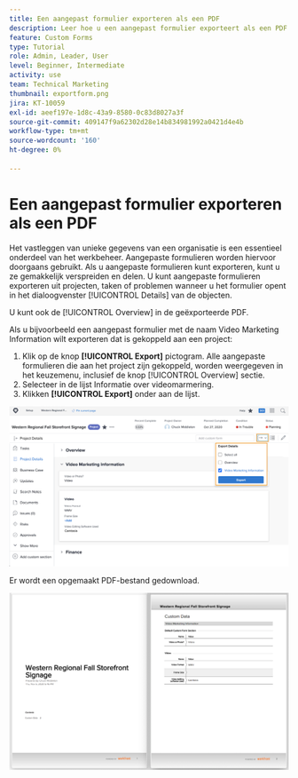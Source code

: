 ```yaml
---
title: Een aangepast formulier exporteren als een PDF
description: Leer hoe u een aangepast formulier exporteert als een PDF om de gegevens eenvoudig met anderen te kunnen delen.
feature: Custom Forms
type: Tutorial
role: Admin, Leader, User
level: Beginner, Intermediate
activity: use
team: Technical Marketing
thumbnail: exportform.png
jira: KT-10059
exl-id: aeef197e-1d8c-43a9-8580-0c83d8027a3f
source-git-commit: 409147f9a62302d28e14b834981992a0421d4e4b
workflow-type: tm+mt
source-wordcount: '160'
ht-degree: 0%

---
```


# Een aangepast formulier exporteren als een PDF

Het vastleggen van unieke gegevens van een organisatie is een essentieel onderdeel van het werkbeheer. Aangepaste formulieren worden hiervoor doorgaans gebruikt. Als u aangepaste formulieren kunt exporteren, kunt u ze gemakkelijk verspreiden en delen. U kunt aangepaste formulieren exporteren uit projecten, taken of problemen wanneer u het formulier opent in het dialoogvenster [!UICONTROL Details] van de objecten.

U kunt ook de [!UICONTROL Overview] in de geëxporteerde PDF.

Als u bijvoorbeeld een aangepast formulier met de naam Video Marketing Information wilt exporteren dat is gekoppeld aan een project:

1. Klik op de knop **[!UICONTROL Export]** pictogram. Alle aangepaste formulieren die aan het project zijn gekoppeld, worden weergegeven in het keuzemenu, inclusief de knop [!UICONTROL Overview] sectie.
1. Selecteer in de lijst Informatie over videomarmering.
1. Klikken **[!UICONTROL Export]** onder aan de lijst.

![Exportopties voor aangepaste formulieren](assets/custom-forms-export-1.png)

Er wordt een opgemaakt PDF-bestand gedownload.

![Voorbeeld van geëxporteerd aangepast formulier](assets/custom-forms-export-2.png)
